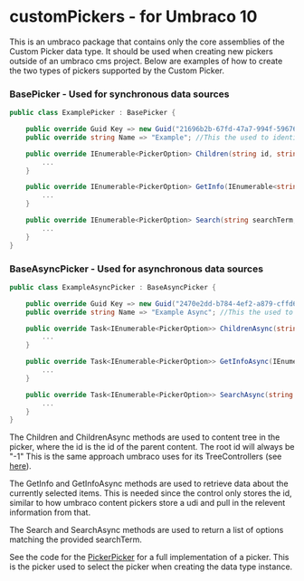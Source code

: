 # customPickers - for Umbraco 10
This is an umbraco package that contains only the core assemblies of the Custom Picker data type. It should be used when creating new pickers outside of an umbraco cms project. Below are examples of how to create the two types of pickers supported by the Custom Picker.

### BasePicker - Used for synchronous data sources
```csharp
public class ExamplePicker : BasePicker {

    public override Guid Key => new Guid("21696b2b-67fd-47a7-994f-596768e7ea17");
    public override string Name => "Example"; //This the used to identify the picker when creating a custom picker data type instance.

    public override IEnumerable<PickerOption> Children(string id, string culture) {
        ...
    }

    public override IEnumerable<PickerOption> GetInfo(IEnumerable<string> ids, string culture) {
        ...
    }

    public override IEnumerable<PickerOption> Search(string searchTerm, string culture) {
        ...
    }
}
```
### BaseAsyncPicker - Used for asynchronous data sources
```csharp
public class ExampleAsyncPicker : BaseAsyncPicker {

    public override Guid Key => new Guid("2470e2dd-b784-4ef2-a879-cffd65a494e5");
    public override string Name => "Example Async"; //This the used to identify the picker when creating a custom picker data type instance.

    public override Task<IEnumerable<PickerOption>> ChildrenAsync(string id, string culture) {
        ...
    }

    public override Task<IEnumerable<PickerOption>> GetInfoAsync(IEnumerable<string> ids, string culture) {
        ...
    }

    public override Task<IEnumerable<PickerOption>> SearchAsync(string searchTerm, string culture) {
        ...
    }
}
```

The Children and ChildrenAsync methods are used to content tree in the picker, where the id is the id of the parent content. The root id will always be "-1" This is the same approach umbraco uses for its TreeControllers (see [here](https://our.umbraco.com/documentation/extending/section-trees/trees/)).

The GetInfo and GetInfoAsync methods are used to retrieve data about the currently selected items. This is needed since the control only stores the id, similar to how umbraco content pickers store a udi and pull in the relevent information from that.

The Search and SearchAsync methods are used to return a list of options matching the provided searchTerm.

See the code for the [PickerPicker](https://github.com/jaandrews/customPicker/blob/v10/main/CustomPicker.Core/Pickers/PickerPicker.cs) for a full implementation of a picker. This is the picker used to select the picker when creating the data type instance.



